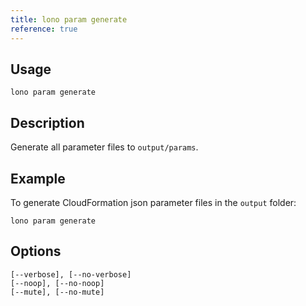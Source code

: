 ```yaml
---
title: lono param generate
reference: true
---
```


## Usage

    lono param generate

## Description

Generate all parameter files to `output/params`.

## Example

To generate CloudFormation json parameter files in the `output` folder:

    lono param generate


## Options

```
[--verbose], [--no-verbose]  
[--noop], [--no-noop]        
[--mute], [--no-mute]        
```


